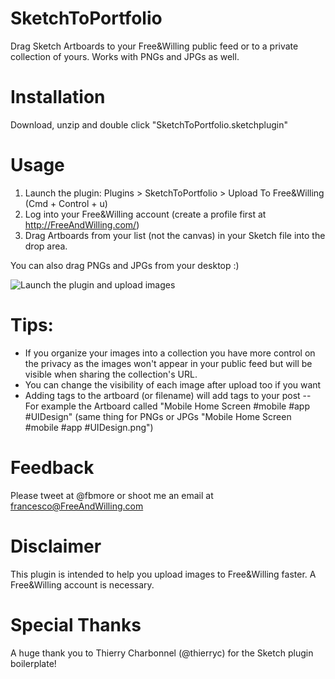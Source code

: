 # SketchToPortfolio
Drag Sketch Artboards to your Free&amp;Willing public feed or to a private collection of yours. Works with PNGs and JPGs as well.

# Installation
Download, unzip and double click "SketchToPortfolio.sketchplugin"

# Usage
1) Launch the plugin: Plugins > SketchToPortfolio > Upload To Free&Willing (Cmd + Control + u)
2) Log into your Free&Willing account (create a profile first at http://FreeAndWilling.com/)
3) Drag Artboards from your list (not the canvas) in your Sketch file into the drop area.

You can also drag PNGs and JPGs from your desktop :)

![Launch the plugin and upload images](https://github.com/fbmore/SketchToPortfolio/blob/master/SketchToPortfolio.gif?raw=true)

# Tips:
- If you organize your images into a collection you have more control on the privacy as the images won't appear in your public feed but will be visible when sharing the collection's URL.
- You can change the visibility of each image after upload too if you want
- Adding tags to the artboard (or filename) will add tags to your post
-- For example the Artboard called "Mobile Home Screen #mobile #app #UIDesign" (same thing for PNGs or JPGs "Mobile Home Screen #mobile #app #UIDesign.png")

# Feedback
Please tweet at @fbmore or shoot me an email at francesco@FreeAndWilling.com

# Disclaimer
This plugin is intended to help you upload images to Free&Willing faster. A Free&Willing account is necessary.

# Special Thanks
A huge thank you to Thierry Charbonnel (@thierryc) for the Sketch plugin boilerplate!
